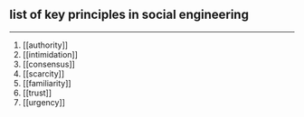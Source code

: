 ## **list of key principles in social engineering**
---
1. [[authority]]
2. [[intimidation]]
3. [[consensus]]
4. [[scarcity]]
5. [[familiarity]]
6. [[trust]]
7. [[urgency]]